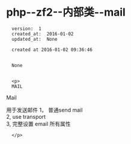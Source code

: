 
  # php--zf2--内部类--mail

      version:  1
      created_at:  2016-01-02
      updated_at:  None

      created at 2016-01-02 09:36:46 


      None


      <p>
      MAIL

Mail


 
用于发送邮件
1， 普通send mail  
2,  use transport  
3, 完整设置  email 所有属性


      </p>

  